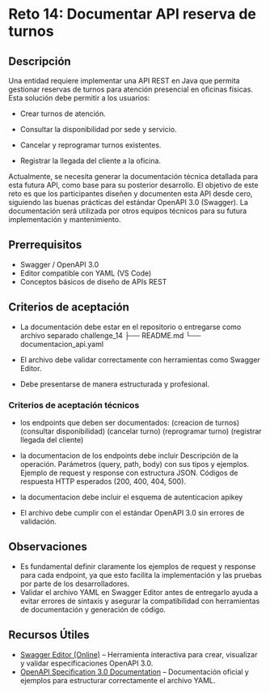 # Reto 14: Documentar API reserva de turnos

## Descripción
Una entidad requiere implementar una API REST en Java que permita gestionar reservas de turnos para atención presencial en oficinas físicas. Esta solución debe permitir a los usuarios:

- Crear turnos de atención.

- Consultar la disponibilidad por sede y servicio.

- Cancelar y reprogramar turnos existentes.

- Registrar la llegada del cliente a la oficina.

Actualmente, se necesita generar la documentación técnica detallada para esta futura API, como base para su posterior desarrollo. El objetivo de este reto es que los participantes diseñen y documenten esta API desde cero, siguiendo las buenas prácticas del estándar OpenAPI 3.0 (Swagger). La documentación será utilizada por otros equipos técnicos para su futura implementación y mantenimiento.


## Prerrequisitos
- Swagger / OpenAPI 3.0
- Editor compatible con YAML (VS Code)
- Conceptos básicos de diseño de APIs REST

## Criterios de aceptación

- La documentación debe estar en el repositorio o entregarse como archivo separado
challenge_14
├── README.md
└── documentacion_api.yaml

- El archivo debe validar correctamente con herramientas como Swagger Editor.

- Debe presentarse de manera estructurada y profesional.

### Criterios de aceptación técnicos
- los endpoints que deben ser documentados: 
    (creacion de turnos)
    (consultar disponibilidad)
    (cancelar turno)
    (reprogramar turno)
    (registrar llegada del cliente)

- la documentacion de los endpoints debe incluir
    Descripción de la operación.
    Parámetros (query, path, body) con sus tipos y ejemplos.
    Ejemplo de request y response con estructura JSON.
    Códigos de respuesta HTTP esperados (200, 400, 404, 500).

- la documentacion debe incluir el esquema de autenticacion apikey
- El archivo debe cumplir con el estándar OpenAPI 3.0 sin errores de validación.

## Observaciones

- Es fundamental definir claramente los ejemplos de request y response para cada endpoint, ya que esto facilita la implementación y las pruebas por parte de los desarrolladores.
- Validar el archivo YAML en Swagger Editor antes de entregarlo ayuda a evitar errores de sintaxis y asegurar la compatibilidad con herramientas de documentación y generación de código.

## Recursos Útiles

- [Swagger Editor (Online)](https://editor.swagger.io/) – Herramienta interactiva para crear, visualizar y validar especificaciones OpenAPI 3.0.
- [OpenAPI Specification 3.0 Documentation](https://swagger.io/specification/) – Documentación oficial y ejemplos para estructurar correctamente el archivo YAML.

